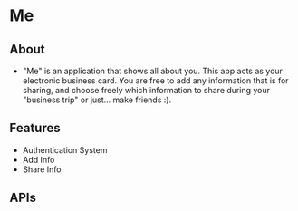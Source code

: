 # Me

## About
- "Me" is an application that shows all about you. This app acts as your electronic business card. You are free to add any information that is for sharing, and choose freely which information to share during your "business trip" or just... make friends :).

## Features
- Authentication System
- Add Info
- Share Info


## APIs

###
